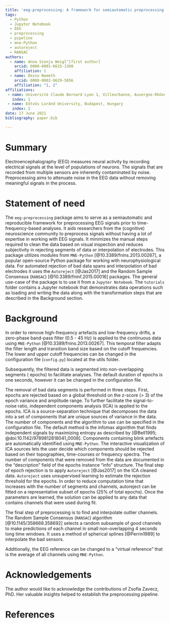 ```yaml
---
title: 'eeg-preprocessing: A framework for semiautomatic preprocessing of EEG data'
tags:
  - Python
  - Jupyter Notebook
  - EEG
  - preprocessing
  - pipeline
  - mne-Python
  - autoreject
  - RANSAC
authors:
  - name: Anna Szonja Weigl^[first author]
    orcid: 0000-0001-6615-1360
    affiliation: 1 
  - name: Dezso Nemeth
    orcid: 0000-0002-9629-5856
    affiliation: "1, 2"
affiliations:
 - name: Université Claude Bernard Lyon 1, Villeurbanne, Auvergne-Rhône-Alpes, France
   index: 1
 - name: Eötvös Loránd University, Budapest, Hungary
   index: 2
date: 17 June 2021
bibliography: paper.bib

---
```


# Summary

Electroencephalography (EEG) measures neural activity by recording electrical
signals at the level of populations of neurons. The signals that are recorded
from multiple sensors are inherently contaminated by noise. Preprocessing aims
to attenuate noise in the EEG data without removing meaningful signals in the
process.

# Statement of need

The `eeg-preprocessing` package aims to serve as a semiautomatic and reproducible
framework for preprocessing EEG signals prior to time-frequency-based analyses.
It aids researchers from the (cognitive) neuroscience community to preprocess
signals without having a lot of expertise in working with EEG signals.
It minimizes the manual steps required to clean the data based on visual
inspection and reduces subjectivity in rejecting segments of data or 
interpolation of electrodes. This package
utilizes modules from `MNE-Python` [@10.3389/fnins.2013.00267], a popular open-source
Python package for working with neurophysiological data. For automated
rejection of bad data spans and interpolation of bad electrodes it uses the
`Autoreject` [@Jas2017] and the Random Sample Consensus (`RANSAC`)
[@10.3389/fninf.2015.00016] packages. The general use-case of the package is 
to use it from a `Jupyter Notebook`. The `tutorials` folder contains a Jupyter 
notebook that demonstrates data operations such as loading and writing the data
along with the transformation steps that are described in the Background section.


# Background

In order to remove high-frequency artefacts and low-frequency drifts, a
zero-phase band-pass filter (0.5 - 45 Hz) is applied to the continuous data
using `MNE-Python` [@10.3389/fnins.2013.00267]. This temporal filter adapts the filter 
length and transition band size based on the cutoff frequencies. 
The lower and upper cutoff frequencies can be changed in the configuration 
file (`config.py`) located at the utils folder.

Subsequently, the filtered data is segmented into non-overlapping segments (
epochs) to facilitate analyses. The default duration of epochs is one seconds,
however it can be changed in the configuration file.

The removal of bad data segments is performed in three steps. First, epochs are
rejected based on a global threshold on the z-score (> 3) of the epoch variance
and amplitude range. To further facilitate the signal-to-noise ratio,
independent components analysis (ICA) is applied to the epochs. ICA is a
source-separation technique that decomposes the data into a set of components
that are unique sources of variance in the data. The number of components and
the algorithm to use can be specified in the configuration file. The default
method is the infomax algorithm that finds independent signals by maximizing
entropy as described by [@Bell1995; @doi:10.1142/9789812818041_0008].
Components containing blink artefacts are automatically identified using
`MNE-Python`. The interactive visualization of ICA sources lets the user decide
which components should be rejected based on their topographies, time-courses
or frequency spectra. The number of components that were removed from the data
are documented in the “description” field of the epochs instance “info”
structure. The final step of epoch rejection is to apply `Autoreject` [@Jas2017]
on the ICA cleaned data. `Autoreject` uses unsupervised learning to
estimate the rejection threshold for the epochs. In order to reduce computation
time that increases with the number of segments and channels, autoreject can be
fitted on a representative subset of epochs (25% of total epochs). Once the
parameters are learned, the solution can be applied to any data that contains
channels that were used during fit.

The final step of preprocessing is to find and interpolate outlier channels.
The Random Sample Consensus (`RANSAC`) algorithm [@10.1145/358669.358692]
selects a random subsample of good channels to make predictions of each channel
in small non-overlapping 4 seconds long time windows. It uses a method of
spherical splines [@Perrin1989] to interpolate the bad sensors.

 Additionally, the EEG reference can be changed to a “virtual reference” that 
 is the average of all channels using `MNE-Python`.

# Acknowledgements

The author would like to acknowledge the contributions of Zsofia Zavecz, PhD. 
Her valuable insights helped to establish the preprocessing pipeline.

# References